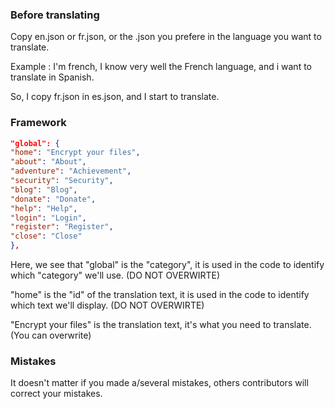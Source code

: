 ### Before translating

Copy en.json or fr.json, or the .json you prefere in the language
you want to translate.

Example : I'm french, I know very well the French language, and i
want to translate in Spanish.

So, I copy fr.json in es.json, and I start to translate.


### Framework

```json
"global": {
"home": "Encrypt your files",
"about": "About",
"adventure": "Achievement",
"security": "Security",
"blog": "Blog",
"donate": "Donate",
"help": "Help",
"login": "Login",
"register": "Register",
"close": "Close"
},

```
Here, we see that "global" is the "category", it is used in the code to identify which "category" we'll use. (DO NOT OVERWIRTE)

"home" is the "id" of the translation text, it is used in the code to identify which text we'll display. (DO NOT OVERWIRTE)

"Encrypt your files" is the translation text, it's what you need to translate. (You can overwrite)

### Mistakes

It doesn't matter if you made a/several mistakes, others contributors will correct your mistakes.
